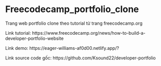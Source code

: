 # Freecodecamp_portfolio_clone
Trang web portfolio clone theo tutorial từ trang freecodecamp.org
<p>Link tutorial: https://www.freecodecamp.org/news/how-to-build-a-developer-portfolio-website</p>
<p>Link demo: https://eager-williams-af0d00.netlify.app/?</P>
<p>Link source code gốc: https://github.com/Ksound22/developer-portfolio</P>
